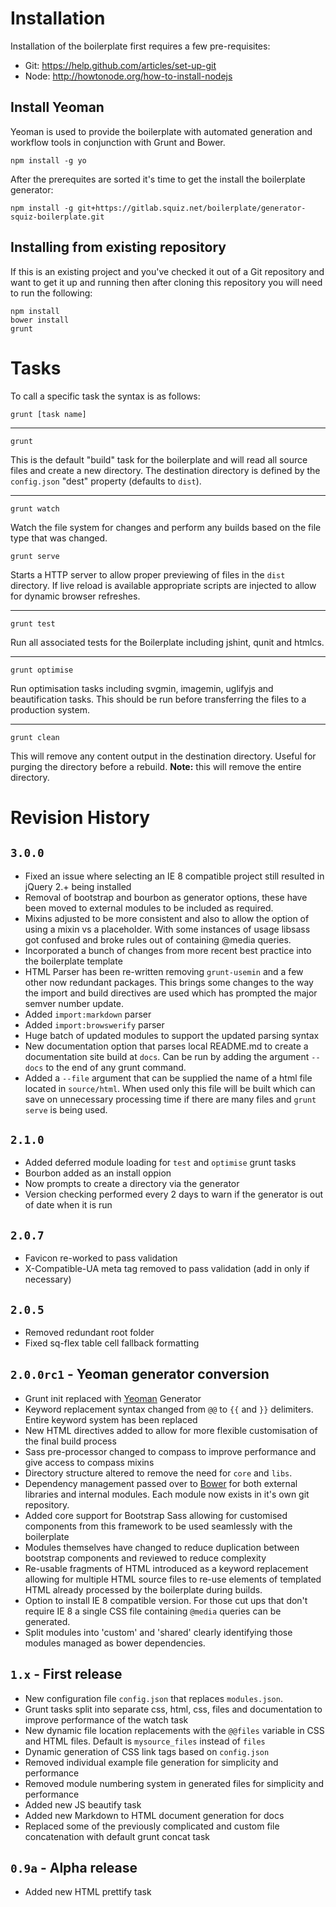 # Installation

Installation of the boilerplate first requires a few pre-requisites:

* Git: https://help.github.com/articles/set-up-git
* Node: http://howtonode.org/how-to-install-nodejs

## Install Yeoman

Yeoman is used to provide the boilerplate with automated generation and workflow tools in conjunction with Grunt and Bower.

```
npm install -g yo
```

After the prerequites are sorted it's time to get the install the boilerplate generator:

```
npm install -g git+https://gitlab.squiz.net/boilerplate/generator-squiz-boilerplate.git
```

## Installing from existing repository

If this is an existing project and you've checked it out of a Git repository and want to get it up and running then after cloning this repository you will need to run the following:

```
npm install
bower install
grunt
```

# Tasks

To call a specific task the syntax is as follows:
```
grunt [task name]
```

***

```
grunt
```

This is the default "build" task for the boilerplate and will read all source files and create a new directory. The destination directory is defined by the `config.json` "dest" property (defaults to `dist`).

***

```
grunt watch
```

Watch the file system for changes and perform any builds based on the file type that was changed.

```
grunt serve
```

Starts a HTTP server to allow proper previewing of files in the `dist` directory. If live reload is available appropriate scripts are injected to allow for dynamic browser refreshes.

***

```
grunt test
```

Run all associated tests for the Boilerplate including jshint, qunit and htmlcs.

***

```
grunt optimise
```

Run optimisation tasks including svgmin, imagemin, uglifyjs and beautification tasks. This should be run before transferring the files to a production system.

***

```
grunt clean
```

This will remove any content output in the destination directory. Useful for purging the directory before a rebuild. **Note:** this will remove the entire directory.

# Revision History

## `3.0.0`
* Fixed an issue where selecting an IE 8 compatible project still resulted in jQuery 2.+ being installed
* Removal of bootstrap and bourbon as generator options, these have been moved to external modules to be included as required.
* Mixins adjusted to be more consistent and also to allow the option of using a mixin vs a placeholder. With some instances of usage libsass got confused and broke rules out of containing @media queries.
* Incorporated a bunch of changes from more recent best practice into the boilerplate template
* HTML Parser has been re-written removing `grunt-usemin` and a few other now redundant packages. This brings some changes to the way the import and build directives are used which has prompted the major semver number update.
* Added `import:markdown` parser
* Added `import:browswerify` parser
* Huge batch of updated modules to support the updated parsing syntax
* New documentation option that parses local README.md to create a documentation site build at `docs`. Can be run by adding the argument `--docs` to the end of any grunt command.
* Added a `--file` argument that can be supplied the name of a html file located in `source/html`. When used only this file will be built which can save on unnecessary processing time if there are many files and `grunt serve` is being used.

## `2.1.0`
* Added deferred module loading for `test` and `optimise` grunt tasks
* Bourbon added as an install oppion
* Now prompts to create a directory via the generator
* Version checking performed every 2 days to warn if the generator is out of date when it is run

## `2.0.7`
* Favicon re-worked to pass validation
* X-Compatible-UA meta tag removed to pass validation (add in only if necessary)

## `2.0.5`
* Removed redundant root folder
* Fixed sq-flex table cell fallback formatting

## `2.0.0rc1` - Yeoman generator conversion

* Grunt init replaced with [Yeoman](http://yeoman.io) Generator
* Keyword replacement syntax changed from `@@` to `{{` and `}}` delimiters. Entire keyword system has been replaced
* New HTML directives added to allow for more flexible customisation of the final build process
* Sass pre-processor changed to compass to improve performance and give access to compass mixins
* Directory structure altered to remove the need for `core` and `libs`.
* Dependency management passed over to [Bower](http://bower.io) for both external libraries and internal modules. Each module now exists in it's own git repository.
* Added core support for Bootstrap Sass allowing for customised components from this framework to be used seamlessly with the boilerplate
* Modules themselves have changed to reduce duplication between bootstrap components and reviewed to reduce complexity
* Re-usable fragments of HTML introduced as a keyword replacement allowing for multiple HTML source files to re-use elements of templated HTML already processed by the boilerplate during builds.
* Option to install IE 8 compatible version. For those cut ups that don't require IE 8 a single CSS file containing `@media` queries can be generated.
* Split modules into 'custom' and 'shared' clearly identifying those modules managed as bower dependencies.

## `1.x`  - First release

* New configuration file `config.json` that replaces `modules.json`.
* Grunt tasks split into separate css, html, css, files and documentation to improve performance of the watch task
* New dynamic file location replacements with the `@@files` variable in CSS and HTML files. Default is `mysource_files` instead of `files`
* Dynamic generation of CSS link tags based on `config.json`
* Removed individual example file generation for simplicity and performance
* Removed module numbering system in generated files for simplicity and performance
* Added new JS beautify task
* Added new Markdown to HTML document generation for docs
* Replaced some of the previously complicated and custom file concatenation with default grunt concat task

## `0.9a` - Alpha release

* Added new HTML prettify task